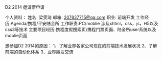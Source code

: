 D2 2014 邀请票申请


个人资料：
姓名: 梁雯琦
邮箱: 307837715@qq.com
职业: 前端开发
工作经历:Agenda/携程/平安陆金所
工作职责:PC/moblie 涉及xhtml，css，js，H5以及css3等技术
主要项目经历:携程度假搜索页/携程门票页面、陆金所user系统以及moblie页面


想参加D2 2014的原因：
1、了解业界各家公司现在的前端技术发展状况
2、了解前端的自动化体系
3、业界朋友交流